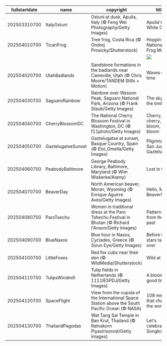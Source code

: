 |fullstartdate|name|copyright|title|image|
|--|--|--|--|--|
202503310700|ItalyOstuni|Ostuni at dusk, Apulia, Italy (© Feng Wei Photography/Getty Images)|Apulia's White City|![](/en-US/2025/04/202503310700ItalyOstuni.jpg)|
202504010700|TicanFrog|Tree frog, Costa Rica (© Ondrej Prosicky/Shutterstock)|Hoppin' into National Frog Month|![](/en-US/2025/04/202504010700TicanFrog.jpg)|
||||![](/en-US/2025/04/.jpg)|
202504020700|UtahBadlands|Sandstone formations in the badlands near Caineville, Utah (© Chris Moore/TANDEM Stills + Motion)|Waves of time|![](/en-US/2025/04/202504020700UtahBadlands.jpg)|
202504030700|SaguaroRainbow|Rainbow over Wasson Peak, Saguaro National Park, Arizona (© Frank Staub/Getty Images)|The sky is the limit|![](/en-US/2025/04/202504030700SaguaroRainbow.jpg)|
202504040700|CherryBlossomDC|The National Cherry Blossom Festival in Washington, DC (© f11photo/Getty Images)|Cherry, cherry, bloom, bloom|![](/en-US/2025/04/202504040700CherryBlossomDC.jpg)|
202504050700|GaztelugatxeSunset|Gaztelugatxe at sunset, Basque Country, Spain (© Eloi_Omella/Getty Images)|Pilgrimage to San Juan de Gaztelugatxe|![](/en-US/2025/04/202504050700GaztelugatxeSunset.jpg)|
202504060700|PeabodyBaltimore|George Peabody Library, Baltimore, Maryland (© Wim Wiskerke/Alamy)|Lost in titles|![](/en-US/2025/04/202504060700PeabodyBaltimore.jpg)|
202504070700|BeaverDay|North American beaver, Moran, Wyoming (© Enrique Aguirre Aves/Getty Images)|Hello, Mr. Beaver!|![](/en-US/2025/04/202504070700BeaverDay.jpg)|
202504080700|ParoTsechu|Women in traditional dress at the Paro Tshechu Festival in Bhutan (© Richard I'Anson/Getty Images)|Patterns from the past|![](/en-US/2025/04/202504080700ParoTsechu.jpg)|
202504090700|BlueNaxos|Blue hour in Naxos, Cyclades, Greece (© Sizun Eye/Getty Images)|Before the stars take over|![](/en-US/2025/04/202504090700BlueNaxos.jpg)|
202504100700|LittleFoxes|Red fox cubs near their den (© WildMedia/Shutterstock)|Wild at heart|![](/en-US/2025/04/202504100700LittleFoxes.jpg)|
202504110700|TulipsWindmill|Tulip fields in Netherlands (© 1111IESPDJ/Getty Images)|A blooming good time|![](/en-US/2025/04/202504110700TulipsWindmill.jpg)|
202504120700|SpaceFlight|View from the cupola of the International Space Station above the South Pacific Ocean (© NASA)|108 minutes that changed the world|![](/en-US/2025/04/202504120700SpaceFlight.jpg)|
202504130700|ThailandPagodas|Wat Tang Sai Temple in Ban Krut, Thailand (© Ratnakorn Piyasirisorost/Getty Images)|Let's celebrate Songkran!|![](/en-US/2025/04/202504130700ThailandPagodas.jpg)|
